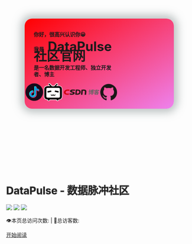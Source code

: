 <!-- <div class="cover-main"><img width="180px" src="icon/icon.JPG"> -->

  <style>
      .me{
          width: 80%;
          /*height: 150px;*/
          background: linear-gradient(to bottom right, red, violet);
          border-radius: 20px;
          margin: 50px auto ;
          padding-top: 20px;
          padding-bottom: 20px;
          display: flex;
          flex-wrap: wrap;
          margin-bottom:200px;
          /* transition-duration:2s; */
          box-shadow: 0 0 22px 10px rgb(125 137 137 / 50%);
      }
      .info{
          width: 60%;
          min-width: 200px;
      }
      .me p{
          padding-left: 10%;
          /* color: black; */
          /* color: white; */
          /* display:inline-block; */
          /* background-color:red; */
          line-height: 18px;
          text-align: left;
          font-weight:bold;
      }
      .me b{
          font-size: 35px;
          font-weight: bold;
      }
      h1{color:transparent;-webkit-text-stroke:1px #666;}
      .share{
          width: 40%;
          min-width: 250px;
          display: flex;
          justify-content: space-around;
      }
      .share svg{
          width: 50px;
          height: 50px;
          animation: play 1s  alternate infinite;
      }

      @keyframes play {
            from{
                transform: scale(1);
            }to{
                transform: scale(1.2);
            }
      }
	.questions{
		width:1000px;
		color:black;
		font-size:30px;
		margin:auto;
	}
  </style>
</head>
<div class="main">
    <div class="me">
        <div class="info">
            <p>你好，很高兴认识你😀</p>
            <p>我是&nbsp;&nbsp;&nbsp;<b>DataPulse社区官网</b></p>
            <p>是一名数据开发工程师、独立开发者、博主</p>
        </div>
        <div class="share">
            <a href=" https://v.douyin.com/S9xk3Pp/" target="_blank"><svg t="1678462552428" class="icon" viewBox="0 0 1024 1024" version="1.1" xmlns="http://www.w3.org/2000/svg" p-id="3879" width="200" height="200"><path d="M32 511.776c0 264.96 214.784 479.744 479.776 479.744 264.96 0 479.744-214.784 479.744-479.744C991.52 246.816 776.736 32 511.776 32 246.816 32 32 246.784 32 511.776z" fill="#170B1A" p-id="3880"></path><path d="M512.256 347.2c0.448-50.368 0-101.216 0.448-151.616h103.168c-0.48 9.12 0.96 17.76 2.4 26.4l-70.528 5.76 5.76 403.968c0.48 17.28-12 56.128-20.64 71.008-13.44 23.04-54.208 44.128-81.088 46.528-16.768 1.44-29.248-2.88-44.608-11.04-11.52-6.24-17.76-40.768-21.12-49.92 26.4 14.912 60.96 13.44 86.4-3.328a88.128 88.128 0 0 0 40.736-73.408c-0.96-88.288-0.96-176.544-0.96-264.32z m169.824-29.248c14.4 9.088 30.72 16.32 47.488 19.648 10.08 2.4 19.68 3.36 29.76 3.36v27.84c-29.76-6.72-94.048-25.44-77.248-50.88z" fill="#25F4EE" p-id="3881"></path><path d="M326.08 447.008a188.032 188.032 0 0 1 125.216-26.4v31.68c-40.288 0.96-73.856 18.24-106.496 42.208-24.448 18.24-41.28 36.928-54.208 64.768-12.48 26.368-17.76 48.448-17.28 77.728 0 32.128 8.64 55.168 24 83.456 7.2 12.96 21.12 32.64 17.76 47.04a185.92 185.92 0 0 1-53.76-59.04 193.6 193.6 0 0 1-26.368-103.136 195.52 195.52 0 0 1 28.288-94.496 186.08 186.08 0 0 1 62.848-63.808z" fill="#25F4EE" p-id="3882"></path><path d="M541.984 221.984h77.248c12 20.64 11.04 28.32 17.76 41.28 10.56 20.608 18.688 28.288 41.728 51.328a11.2 11.2 0 0 1 3.36 3.36c20.16 23.04 47.488 39.328 77.248 46.048 17.28 12.48 5.28 62.848 5.28 89.696-50.4 0.48-101.728-19.2-142.496-48.928 0 64.32 0 123.776 0.48 188.544 0 8.64 0.48 16.8 0 25.92-2.4 31.168-16.8 76.768-32.64 103.616a197.888 197.888 0 0 1-53.728 60.928 172 172 0 0 1-97.856 33.6 219.936 219.936 0 0 1-53.28-4.32c-24.448-5.28-47.968-29.76-68.576-44.16l-1.44-1.408c-10.08-10.56-19.2-22.56-25.92-36-15.36-27.84-24-59.488-24-91.616a192 192 0 0 1 18.24-84.928c12.96-27.84 32.16-52.8 56.128-71.04a194.24 194.24 0 0 1 111.296-38.816c11.04 5.248 3.36 86.336 3.36 86.336-12.928-4.32-30.208-2.88-43.648 0.48-16.32 3.36-24.96 12.96-37.44 23.52-7.68 6.72-14.4 13.92-18.688 23.04-8.16 15.36-7.68 17.28-6.24 34.528 1.92 16.32 4.8 34.048 15.84 46.528 7.2 9.12 12 23.04 21.568 29.28 7.68 12.48 17.76 21.568 28.8 26.88 15.36 8.128 32.64 11.52 49.408 10.048 26.88-1.92 51.84-18.24 65.28-41.728 8.64-15.36 12.448-35.04 12.448-51.84 0-141.504 0.48-410.176 0.48-410.176z" fill="#1296db" p-id="3883" data-spm-anchor-id="a313x.7781069.0.i9" class="selected"></path><path d="M618.24 221.984c9.152 0.48 17.792 0 27.36 0 0 29.76 9.6 59.968 26.88 84.448 2.4 3.36 4.32 6.24 6.72 8.64-19.68-12-35.04-30.72-45.568-51.36-6.72-12.48-12-26.88-15.36-41.728z m141.088 142.016c10.048 2.4 19.648 3.36 29.76 3.36v104.096c-50.88 0.48-101.76-16.32-143.488-46.528v206.784c0.48 15.808-0.96 31.168-4.32 46.528a192 192 0 0 1-75.776 115.616 181.216 181.216 0 0 1-68.16 30.24c-29.728 6.72-60.416 6.24-89.216-1.44a189.888 189.888 0 0 1-91.136-54.72c20.608 14.88 44.128 24.48 69.056 29.76 17.28 3.84 35.52 4.8 53.28 4.32a172 172 0 0 0 97.856-33.6 198.624 198.624 0 0 0 53.76-60.928 211.136 211.136 0 0 0 27.808-89.216 233.28 233.28 0 0 0 0-25.92c-0.96-63.808-0.96-128.096-0.96-192.384a240.32 240.32 0 0 0 142.016 45.12c-0.48-26.88 0-54.24-0.48-81.088z" fill="#FE2C55" p-id="3884"></path><path d="M451.296 444.608c10.08 0 20.64 0.48 30.24 1.92v106.976a84.672 84.672 0 0 0-45.12-1.92c-28.288 6.24-51.808 27.84-61.856 55.168-10.08 26.88-6.24 58.56 10.56 81.568-10.08-5.76-18.24-13.44-25.44-22.56-10.56-12.48-17.76-28.8-19.68-45.12-1.92-16.768 0.96-35.008 9.12-49.856 4.32-9.12 11.04-16.8 18.72-23.52 12.48-10.56 28.288-17.28 43.648-21.6 12.96-2.88 26.88-3.36 39.36 0.96 0.448-4.32 0.448-71.488 0.448-82.016z" fill="#FE2C55" p-id="3885"></path></svg></a>
            <a href="https://space.bilibili.com/645951525" target="_blank"><svg t="1678462835262" class="icon" viewBox="0 0 1069 1024" version="1.1" xmlns="http://www.w3.org/2000/svg" p-id="11075" width="200" height="200"><path d="M867.502768 140.481797c109.438811 0 200.192946 90.754136 200.192946 200.192946v424.409046c0 109.438811-90.754136 200.192946-200.192946 200.192947-13.346196 34.700111-45.377068 56.054025-80.077179 56.054025-37.36935 0-69.400221-21.353914-80.077178-56.054025h-347.001108c-16.015436 45.377068-64.061743 66.730982-109.43881 50.715546-24.023154-8.007718-42.707829-26.692393-50.715547-50.715546-109.438811 0-200.192946-90.754136-200.192946-200.192947V340.674743c0-109.438811 90.754136-200.192946 200.192946-200.192946h101.431093l-26.692393-26.692393c-26.692393-24.023154-26.692393-66.730982-2.669239-90.754136l2.669239-2.669239c24.023154-26.692393 66.730982-26.692393 90.754136-2.669239l2.669239 2.669239 120.115768 120.115768H587.232643L707.348411 20.366029c24.023154-26.692393 66.730982-26.692393 90.754135-2.669239l2.66924 2.669239c26.692393 24.023154 26.692393 66.730982 2.669239 90.754136l-2.669239 2.669239-26.692393 26.692393h93.423375z" fill="#FFFFFF" p-id="11076"></path><path d="M694.002214 175.181907l80.077179-80.077178c13.346196-13.346196 13.346196-32.030871 0-45.377068s-32.030871-13.346196-45.377068 0l-130.792725 130.792725h-128.123486l-130.792725-130.792725c-10.676957-13.346196-26.692393-16.015436-42.707828-8.007718-2.669239 0-2.669239 2.669239-5.338479 5.338479-13.346196 13.346196-13.346196 32.030871 0 45.377068l80.077179 80.077178H200.192946c-93.423375 0-170.831314 77.407939-170.831314 170.831314v424.409047C29.361632 858.507164 106.769571 935.915104 200.192946 935.915104h26.692393c0 32.030871 26.692393 56.054025 56.054025 56.054025s56.054025-26.692393 56.054025-56.054025h395.047414c2.669239 32.030871 29.361632 56.054025 61.392504 53.384785 29.361632-2.669239 50.715546-24.023154 53.384786-53.384785h21.353914c93.423375 0 170.831314-77.407939 170.831314-170.831315V340.674743c0-93.423375-77.407939-170.831314-170.831314-170.831314H694.002214v5.338478z" fill="#040000" p-id="11077"></path><path d="M210.869904 831.814771c-34.700111 0-61.392504-29.361632-64.061743-64.061742l-2.66924-432.416765c0-34.700111 29.361632-64.061743 64.061743-64.061742h651.294386c34.700111 0 61.392504 29.361632 64.061743 64.061742l2.669239 432.416765c0 34.700111-29.361632 64.061743-64.061743 64.061742H210.869904z" fill="#FFFFFF" p-id="11078"></path><path d="M421.739807 418.082682l16.015436 80.077179-213.539143 40.038589-16.015436-80.077178 213.539143-40.03859z m205.531425 80.077179l16.015436-80.077179 213.539143 40.03859-16.015436 80.077178-213.539143-40.038589z m42.707829 168.162075c0 2.669239 0 8.007718-2.66924 10.676957-13.346196 29.361632-42.707829 48.046307-77.407939 50.715546-21.353914 0-42.707829-10.676957-56.054025-26.692392-16.015436 16.015436-34.700111 26.692393-56.054025 26.692392-32.030871-2.669239-61.392504-21.353914-77.407939-50.715546 0-2.669239-2.669239-5.338479-2.66924-10.676957 0-10.676957 8.007718-18.684675 18.684675-21.353914h2.66924c8.007718 0 13.346196 2.669239 16.015435 10.676957 0 0 21.353914 29.361632 40.03859 29.361632 37.36935 0 37.36935-32.030871 58.723264-56.054025 24.023154 26.692393 24.023154 56.054025 58.723264 56.054025 24.023154 0 40.038589-29.361632 40.03859-29.361632 2.669239-5.338479 10.676957-10.676957 16.015435-10.676957 10.676957-2.669239 18.684675 5.338479 21.353915 16.015435v5.338479z" fill="#040000" p-id="11079"></path></svg></a>
            <a href="https://blog.csdn.net/qq_43900956" target="_blank"><svg style="width: 100px" t="1678463186211" class="icon" viewBox="0 0 5359 1024" version="1.1" xmlns="http://www.w3.org/2000/svg" p-id="21109" width="200" height="200"><path d="M1849.801532 155.168681c46.581106-5.533957 117.868936-10.762894 215.998638-10.762894 163.883574 0 296.306383 30.262468 378.357107 94.05549 73.749787 59.653447 122.836426 156.149106 109.219404 295.718127-12.593021 129.960851-75.950298 220.94434-168.393532 277.198979-84.59983 53.073702-191.24834 75.863149-351.253787 75.863149-94.60017 0-184.668596-5.446809-253.189447-16.231489l69.261617-715.841362z m135.385872 573.483574c15.926468 3.224511 36.602553 6.601532 77.627915 6.601532 163.948936 0 279.464851-85.841702 291.05566-206.521191 16.950468-174.297872-85.667404-235.323915-258.374809-234.212766-22.331915 0-53.400511 0-69.937021 3.22451l-40.371745 430.907915z m682.594043-546.162383c666.711149-132.161362 723.989787 105.537362 703.531574 315.740596l-38.890212 388.945702h-211.57583l35.404255-354.739744c7.712681-77.824 55.448511-230.879319-174.798979-225.301788-79.523404 2.113362-118.871149 13.573447-118.871149 13.573447s-7.124426 94.491234-15.51251 164.123234l-40.088511 402.388426h-207.47983l41.156085-396.505873 27.125107-308.224z" fill="#231815" p-id="21110"></path><path d="M858.417021 864.01634c-39.086298 13.70417-120.113021 23.15983-233.166978 23.15983-325.348766 0-500.910298-155.321191-480.081703-360.60051C169.984 282.035745 430.014638 144.405787 714.904511 144.405787c110.286979 0 175.191149 9.194213 235.999319 24.336341l-19.564936 164.602553c-40.458894-13.747745-135.255149-26.558638-212.098724-26.558638-167.434894 0-309.87983 50.764255-326.089532 211.33617-14.597447 143.730383 85.297021 212.20766 273.843745 212.207659 65.623149 0 162.293106-9.586383 207.022298-23.399489l-15.59966 157.085957z" fill="#CF000E" p-id="21111"></path><path d="M986.809191 688.062638c60.895319 22.484426 188.110979 44.968851 290.728852 44.968851 110.679149 0 172.380596-31.068596 177.282723-79.00051 4.48817-43.683404-40.916426-49.587745-165.953362-79.588766-172.620255-42.681191-282.820085-108.805447-272.057191-214.604256 12.571234-122.531404 175.409021-215.497532 425.156085-215.497531 121.61634 0 239.659574 8.627745 300.903489 28.977021l-21.002893 154.77651c-39.739915-14.009191-191.684085-33.290894-294.410894-33.290893-104.295489 0-158.32783 33.138383-161.988085 69.435915-4.771404 45.818553 49.54417 47.997277 184.864681 84.251234 183.317787 47.016851 263.429447 113.119319 253.145872 215.562893-12.353362 120.526979-158.72 223.079489-451.235404 223.07949-121.768851 0-226.652596-22.440851-284.475915-44.947064l19.042042-154.122894z" fill="#231815" p-id="21112"></path><path d="M3873.312681 428.315234l-49.870979 465.201021h-93.924766l49.870979-465.201021h-88.216511l9.412085-87.345021h88.216511l21.612936-201.466553h93.924766l-21.612936 201.466553h78.499404l-9.412085 87.345021h-78.499404z m539.01617 286.436766h-97.933617l-9.782468 91.397447c-4.422809 41.286809-13.813106 60.677447-45.099575 73.619064-29.543489 11.351149-68.520851 12.179064-122.727489 12.179063-0.588255-24.270979-8.627745-55.012766-16.797957-76.887148 33.116596 0.806128 69.457702 1.612255 80.02451 0.806127 10.588596-0.806128 14.09634-3.224511 15.033192-12.135489l9.542808-89.022638h-182.860255c33.225532 21.830809 70.133106 47.73583 90.874553 65.557787l-60.328851 64.751659c-24.227404-23.486638-73.575489-61.483574-109.393702-89.022638l41.613617-41.286808h-110.897021l8.34451-77.649703h331.013447l3.529532-33.138383h89.828766l-3.529532 33.138383h97.91183l-8.366298 77.693277z m-249.768851-425.570043h-202.338043l7.908766-73.619063h202.338043l8.170213-76.037447h86.582468l-8.148426 76.037447h93.053277a1699.774638 1699.774638 0 0 0-61.657872-29.129532l41.330383-53.400511a1330.633532 1330.633532 0 0 1 103.729021 44.489532l-27.604426 38.040511h54.990979l-7.865192 73.619063h-203.906723l-3.573106 33.160171h169.962212l-29.499914 275.063829h-85.798128l4.052425-37.996936h-84.12051l-3.899915 36.428256h-86.582468l3.921702-36.428256h-85.013787l-5.185362 48.541958h-82.530043l30.611064-285.587064h167.522043l3.551319-33.181958z m-22.789447 212.795915l3.289873-30.763574h-84.992l-3.289873 30.763574h84.992z m-72.486127-116.539915l-3.159149 29.129532h84.992l3.137361-29.129532h-84.970212z m243.210893 116.539915l3.289872-30.763574h-84.142297l-3.289873 30.763574h84.142298z m-71.636425-116.539915l-3.159149 29.129532h84.142298l3.137361-29.129532h-84.12051z m850.159659-6.470808c-42.681191 58.259064-96.517447 107.607149-158.48034 149.700085 80.242383 29.107745 175.060426 50.132426 278.397276 59.827745-23.334128 21.874383-54.794894 65.579574-70.656 93.053276a1266.034383 1266.034383 0 0 1-84.207659-14.575659l-24.292766 226.500085h-98.69617l2.505532-23.421277h-272.754383l-2.67983 25.033532h-93.902979l23.900596-222.469447a1634.347574 1634.347574 0 0 1-107.672511 22.636937c-6.296511-24.249191-22.244766-63.923745-36.885787-85.776341 101.833532-13.769532 204.930723-39.652766 296.393532-77.671489a540.149106 540.149106 0 0 1-65.579575-59.871319c-31.242894 19.412426-66.342128 37.234383-104.556936 54.206638-11.351149-22.636936-36.776851-56.646809-56.167489-72.006809 116.97566-42.049362 197.828085-101.964255 243.908085-161.792h-150.506213l-9.60817 89.828766h-94.687319l18.976681-177.195574h301.056a1351.832511 1351.832511 0 0 0-21.090043-52.637958l98.848681-23.443063c9.586383 23.443064 22.854809 50.982128 33.138383 76.081021h282.427915l-18.976681 177.152h-98.761532l9.60817-89.828766h-336.678127l88.695829 18.606298c-9.281362 10.523234-19.368851 21.830809-29.499914 33.16017h180.463659l16.645447-4.074213 61.374638 38.977362z m-146.976681 411.822298l7.494809-69.610213h-272.732596l-7.494808 69.610213h272.732595z m16.776171-148.893958c-46.842553-15.36-91.942128-33.138383-132.531745-54.163063a1132.631149 1132.631149 0 0 1-133.686468 54.163063h266.218213zM4749.617021 419.426043c24.053106 25.055319 54.010553 46.907915 88.390809 66.342127 37.060085-21.024681 71.04817-43.705191 99.741957-69.588425h-183.753532l-4.379234 3.246298z" fill="#666464" p-id="21113"></path></svg></a>
            <a href="https://github.com/DataPulse-China" target="_blank"><svg style="width: 45px" t="1678464156973" class="icon" viewBox="0 0 1049 1024" version="1.1" xmlns="http://www.w3.org/2000/svg" p-id="27800" width="200" height="200"><path d="M524.979332 0C234.676191 0 0 234.676191 0 524.979332c0 232.068678 150.366597 428.501342 358.967656 498.035028 26.075132 5.215026 35.636014-11.299224 35.636014-25.205961 0-12.168395-0.869171-53.888607-0.869171-97.347161-146.020741 31.290159-176.441729-62.580318-176.441729-62.580318-23.467619-60.841976-58.234462-76.487055-58.234463-76.487055-47.804409-32.15933 3.476684-32.15933 3.476685-32.15933 53.019436 3.476684 80.83291 53.888607 80.83291 53.888607 46.935238 79.963739 122.553122 57.365291 152.97411 43.458554 4.345855-33.897672 18.252593-57.365291 33.028501-70.402857-116.468925-12.168395-239.022047-57.365291-239.022047-259.012982 0-57.365291 20.860106-104.300529 53.888607-140.805715-5.215026-13.037566-23.467619-66.926173 5.215027-139.067372 0 0 44.327725-13.906737 144.282399 53.888607 41.720212-11.299224 86.917108-17.383422 131.244833-17.383422s89.524621 6.084198 131.244833 17.383422C756.178839 203.386032 800.506564 217.29277 800.506564 217.29277c28.682646 72.1412 10.430053 126.029806 5.215026 139.067372 33.897672 36.505185 53.888607 83.440424 53.888607 140.805715 0 201.64769-122.553122 245.975415-239.891218 259.012982 19.121764 16.514251 35.636014 47.804409 35.636015 97.347161 0 70.402857-0.869171 126.898978-0.869172 144.282399 0 13.906737 9.560882 30.420988 35.636015 25.205961 208.601059-69.533686 358.967656-265.96635 358.967655-498.035028C1049.958663 234.676191 814.413301 0 524.979332 0z" fill="#191717" p-id="27801"></path><path d="M199.040177 753.571326c-0.869171 2.607513-5.215026 3.476684-8.691711 1.738342s-6.084198-5.215026-4.345855-7.82254c0.869171-2.607513 5.215026-3.476684 8.691711-1.738342s5.215026 5.215026 4.345855 7.82254z m-6.953369-4.345856M219.900283 777.038945c-2.607513 2.607513-7.82254 0.869171-10.430053-2.607514-3.476684-3.476684-4.345855-8.691711-1.738342-11.299224 2.607513-2.607513 6.953369-0.869171 10.430053 2.607514 3.476684 4.345855 4.345855 9.560882 1.738342 11.299224z m-5.215026-5.215027M240.760389 807.459932c-3.476684 2.607513-8.691711 0-11.299224-4.345855-3.476684-4.345855-3.476684-10.430053 0-12.168395 3.476684-2.607513 8.691711 0 11.299224 4.345855 3.476684 4.345855 3.476684 9.560882 0 12.168395z m0 0M269.443034 837.011749c-2.607513 3.476684-8.691711 2.607513-13.906737-1.738342-4.345855-4.345855-6.084198-10.430053-2.607513-13.037566 2.607513-3.476684 8.691711-2.607513 13.906737 1.738342 4.345855 3.476684 5.215026 9.560882 2.607513 13.037566z m0 0M308.555733 853.526c-0.869171 4.345855-6.953369 6.084198-13.037566 4.345855-6.084198-1.738342-9.560882-6.953369-8.691711-10.430053 0.869171-4.345855 6.953369-6.084198 13.037566-4.345855 6.084198 1.738342 9.560882 6.084198 8.691711 10.430053z m0 0M351.145116 857.002684c0 4.345855-5.215026 7.82254-11.299224 7.82254-6.084198 0-11.299224-3.476684-11.299224-7.82254s5.215026-7.82254 11.299224-7.82254c6.084198 0 11.299224 3.476684 11.299224 7.82254z m0 0M391.126986 850.049315c0.869171 4.345855-3.476684 8.691711-9.560882 9.560882-6.084198 0.869171-11.299224-1.738342-12.168395-6.084197-0.869171-4.345855 3.476684-8.691711 9.560881-9.560882 6.084198-0.869171 11.299224 1.738342 12.168396 6.084197z m0 0" fill="#191717" p-id="27802"></path></svg></a>
        </div>
    </div>
</div>



<div class="cover-main">
<h1 id="toBeTopJavaer">
<a><span>DataPulse  -  数据脉冲社区</span></a></h1>

![](https://img.shields.io/badge/version-v1.0.0-green.svg) ![](https://img.shields.io/badge/author-辉常努腻-yellow.svg) ![](https://img.shields.io/badge/license-GPL-blue.svg)

<span id="busuanzi_container_site_pv" style="display: inline;">
    👁️本页总访问次数: <span id="busuanzi_value_site_pv"></span> 
</span>
<span id="busuanzi_container_site_uv" style="display: inline;"> 
    | 🧑总访客数: <span id="busuanzi_value_site_uv"></span>
</span>
<p><a href="#/menu">开始阅读</a></p></div><div class="mask"></div></section>

<script>
        console.log("asd")
        let color = document.querySelector(".cover").style.background
        let left = color.substr(32,21)
        let right = color.substr(55,23)
        alert('asd')
        document.querySelector(".me").style.background = 'linear-gradient(to left bottom, '+ right +','+ left +')'

</script>
